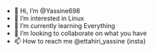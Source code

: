 - 👋 Hi, I’m @Yassine698
- 👀 I’m interested in Linux
- 🌱 I’m currently learning Everything
- 💞️ I’m looking to collaborate on what you have
- 📫 How to reach me @ettahiri_yassine {insta}

<!---
Yassine698/Yassine698 is a ✨ special ✨ repository because its `README.md` (this file) appears on your GitHub profile.
You can click the Preview link to take a look at your changes.
--->
